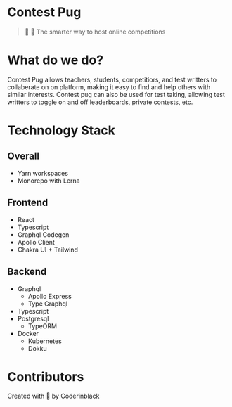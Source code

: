 # Contest Pug

> 🐶 💼 The smarter way to host online competitions

# What do we do?

Contest Pug allows teachers, students, competitiors, and test writters to collaberate on on platform, making it
easy to find and help others with similar interests. Contest pug can also be used for test taking, allowing test
writters to toggle on and off leaderboards, private contests, etc.

# Technology Stack

## Overall

- Yarn workspaces
- Monorepo with Lerna

## Frontend

- React
- Typescript
- Graphql Codegen
- Apollo Client
- Chakra UI + Tailwind

## Backend

- Graphql
  - Apollo Express
  - Type Graphql
- Typescript
- Postgresql
  - TypeORM
- Docker
  - Kubernetes
  - Dokku

# Contributors

Created with 💖 by Coderinblack
